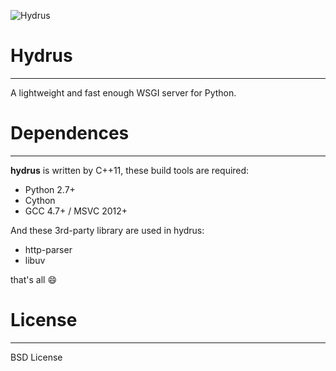 ![Hydrus](https://raw.githubusercontent.com/drzunny/hydrus/master/hydrus-logo.png)

# Hydrus
----------------------------------
A lightweight and fast enough WSGI server for Python.

# Dependences
----------------------------------
**hydrus** is written by C++11, these build tools are required:

+ Python 2.7+
+ Cython
+ GCC 4.7+ / MSVC 2012+

And these 3rd-party library are used in hydrus:

+ http-parser
+ libuv

that's all :smile:

# License
-------------------------------------
BSD License
